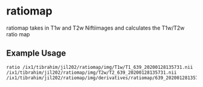 # ratiomap
ratiomap takes in T1w and T2w Niftiimages and calculates the T1w/T2w ratio map
## Example Usage
```
ratio /ix1/tibrahim/jil202/ratiomap/img/T1w/T1_639_20200128135731.nii /ix1/tibrahim/jil202/ratiomap/img/T2w/T2_639_20200128135731.nii /ix1/tibrahim/jil202/ratiomap/img/derivatives/ratiomap/639_20200128135731
```
